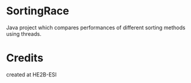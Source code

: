 # SortingRace
Java project which compares performances of different sorting methods using threads.

# Credits
created at HE2B-ESI
